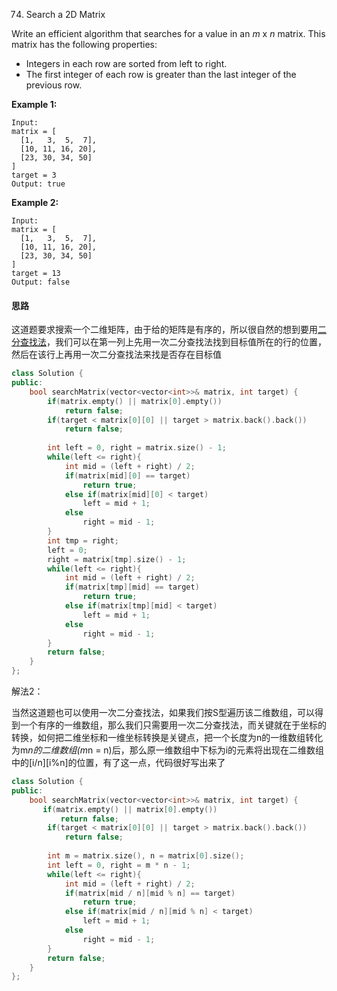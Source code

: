 74. Search a 2D Matrix

Write an efficient algorithm that searches for a value in an *m* x *n* matrix. This matrix has the following properties:

- Integers in each row are sorted from left to right.
- The first integer of each row is greater than the last integer of the previous row.

**Example 1:**

```
Input:
matrix = [
  [1,   3,  5,  7],
  [10, 11, 16, 20],
  [23, 30, 34, 50]
]
target = 3
Output: true
```

**Example 2:**

```
Input:
matrix = [
  [1,   3,  5,  7],
  [10, 11, 16, 20],
  [23, 30, 34, 50]
]
target = 13
Output: false
```

#### 思路

这道题要求搜索一个二维矩阵，由于给的矩阵是有序的，所以很自然的想到要用[二分查找法](http://zh.wikipedia.org/wiki/%E6%8A%98%E5%8D%8A%E6%90%9C%E7%B4%A2%E7%AE%97%E6%B3%95)，我们可以在第一列上先用一次二分查找法找到目标值所在的行的位置，然后在该行上再用一次二分查找法来找是否存在目标值

```C++
class Solution {
public:
    bool searchMatrix(vector<vector<int>>& matrix, int target) {
        if(matrix.empty() || matrix[0].empty())
            return false;
        if(target < matrix[0][0] || target > matrix.back().back())
            return false;
        
        int left = 0, right = matrix.size() - 1;
        while(left <= right){
            int mid = (left + right) / 2;
            if(matrix[mid][0] == target)
                return true;
            else if(matrix[mid][0] < target)
                left = mid + 1;
            else 
                right = mid - 1;
        }
        int tmp = right;
        left = 0;
        right = matrix[tmp].size() - 1;
        while(left <= right){
            int mid = (left + right) / 2;
            if(matrix[tmp][mid] == target) 
                return true;
            else if(matrix[tmp][mid] < target)
                left = mid + 1;
            else 
                right = mid - 1;
        }
        return false;
    }
};
```



解法2：

当然这道题也可以使用一次二分查找法，如果我们按S型遍历该二维数组，可以得到一个有序的一维数组，那么我们只需要用一次二分查找法，而关键就在于坐标的转换，如何把二维坐标和一维坐标转换是关键点，把一个长度为n的一维数组转化为m*n的二维数组(m*n = n)后，那么原一维数组中下标为i的元素将出现在二维数组中的[i/n][i%n]的位置，有了这一点，代码很好写出来了

```C++
class Solution {
public:
    bool searchMatrix(vector<vector<int>>& matrix, int target) {
       if(matrix.empty() || matrix[0].empty())
           return false;
        if(target < matrix[0][0] || target > matrix.back().back())
            return false;
        
        int m = matrix.size(), n = matrix[0].size();
        int left = 0, right = m * n - 1;
        while(left <= right){
            int mid = (left + right) / 2;
            if(matrix[mid / n][mid % n] == target)
                return true;
            else if(matrix[mid / n][mid % n] < target)
                left = mid + 1;
            else 
                right = mid - 1;
        }
        return false;
    }
};
```



